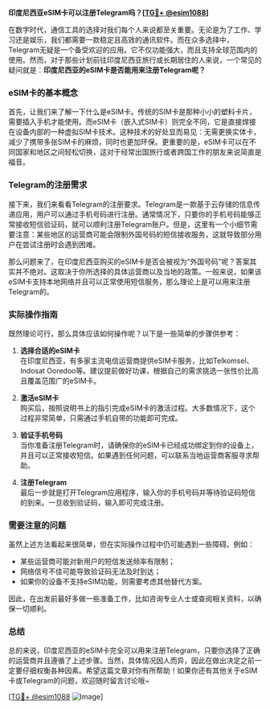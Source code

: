 **印度尼西亚eSIM卡可以注册Telegram吗？[[TG💪+ @esim1088](https://t.me/s/esim1088)]**

在数字时代，通信工具的选择对我们每个人来说都至关重要。无论是为了工作、学习还是娱乐，我们都需要一款稳定且高效的通讯软件。而在众多选择中，Telegram无疑是一个备受欢迎的应用。它不仅功能强大，而且支持全球范围内的使用。然而，对于那些计划前往印度尼西亚旅行或长期居住的人来说，一个常见的疑问就是：**印度尼西亚的eSIM卡是否能用来注册Telegram呢？**

### eSIM卡的基本概念

首先，让我们来了解一下什么是eSIM卡。传统的SIM卡是那种小小的塑料卡片，需要插入手机才能使用。而eSIM卡（嵌入式SIM卡）则完全不同，它是直接焊接在设备内部的一种虚拟SIM卡技术。这种技术的好处显而易见：无需更换实体卡，减少了携带多张SIM卡的麻烦，同时也更加环保。更重要的是，eSIM卡可以在不同国家和地区之间轻松切换，这对于经常出国旅行或者跨国工作的朋友来说简直是福音。

### Telegram的注册需求

接下来，我们来看看Telegram的注册要求。Telegram是一款基于云存储的信息传递应用，用户可以通过手机号码进行注册。通常情况下，只要你的手机号码能够正常接收短信验证码，就可以顺利注册Telegram账户。但是，这里有一个小细节需要注意：某些地区的运营商可能会限制外国号码的短信接收服务，这就导致部分用户在尝试注册时会遇到困难。

那么问题来了，在印度尼西亚购买的eSIM卡是否会被视为“外国号码”呢？答案其实并不绝对。这取决于你所选择的具体运营商以及当地的政策。一般来说，如果该eSIM卡支持本地网络并且可以正常使用短信服务，那么理论上是可以用来注册Telegram的。

### 实际操作指南

既然理论可行，那么具体应该如何操作呢？以下是一些简单的步骤供参考：

1. **选择合适的eSIM卡**  
   在印度尼西亚，有多家主流电信运营商提供eSIM卡服务，比如Telkomsel、Indosat Ooredoo等。建议提前做好功课，根据自己的需求挑选一张性价比高且覆盖范围广的eSIM卡。

2. **激活eSIM卡**  
   购买后，按照说明书上的指引完成eSIM卡的激活过程。大多数情况下，这个过程非常简单，只需通过手机自带的功能即可完成。

3. **验证手机号码**  
   当你准备注册Telegram时，请确保你的eSIM卡已经成功绑定到你的设备上，并且可以正常接收短信。如果遇到任何问题，可以联系当地运营商客服寻求帮助。

4. **注册Telegram**  
   最后一步就是打开Telegram应用程序，输入你的手机号码并等待验证码短信的到来。一旦收到验证码，输入即可完成注册。

### 需要注意的问题

虽然上述方法看起来很简单，但在实际操作过程中仍可能遇到一些障碍。例如：
- 某些运营商可能对新用户的短信发送频率有限制；
- 网络信号不佳可能导致验证码无法及时到达；
- 如果你的设备不支持eSIM功能，则需要考虑其他替代方案。

因此，在出发前最好多做一些准备工作，比如咨询专业人士或查阅相关资料，以确保一切顺利。

### 总结

总的来说，印度尼西亚的eSIM卡完全可以用来注册Telegram，只要你选择了正确的运营商并且遵循了上述步骤。当然，具体情况因人而异，因此在做出决定之前一定要仔细权衡各种因素。希望这篇文章对你有所帮助！如果你还有其他关于eSIM卡或Telegram的问题，欢迎随时留言讨论哦~

[[TG💪+ @esim1088](https://t.me/s/esim1088) ![Image](https://i.postimg.cc/4NQfJmqS/Snipaste-2025-05-13-00-14-12.png)]